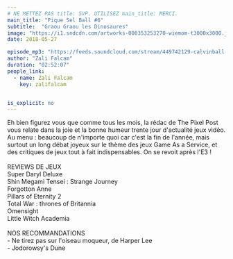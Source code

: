 ```yaml
---
# NE METTEZ PAS title: SVP. UTILISEZ main_title: MERCI.
main_title: "Pique Sel Ball #6"
subtitle:  "Graou Graou les Dinosaures"
image: "https://i1.sndcdn.com/artworks-000353253270-wiemom-t3000x3000.jpg"
date: 2018-05-27

episode_mp3: "https://feeds.soundcloud.com/stream/449742129-calvinball-radio-pique-sel-ball-6-graou-graou-les-dinosaures.mp3"
author: "Zali Falcam"
duration: "02:52:07"
people_link: 
  - name: Zali Falcam
    key: zalifalcam


is_explicit: no
---
```


<PodcastHeader/>

<!-- ECRIRE LA DESCRIPTION DE L'EPISODE SOUS CETTE LIGNE -->
Eh bien figurez vous que comme tous les mois, la rédac de The Pixel Post vous relate dans la joie et la bonne humeur trente jour d'actualité jeux vidéo. Au menu : beaucoup de n'importe quoi car c'est la fin de l'année, mais surtout un long débat joyeux sur le thème des jeux Game As a Service, et des critiques de jeux tout à fait indispensables. On se revoit après l'E3 !<br><br>REVIEWS DE JEUX <br>Super Daryl Deluxe<br>Shin Megami Tensei : Strange Journey<br>Forgotton Anne<br>Pillars of Eternity 2<br>Total War : thrones of Britannia<br>Omensight<br>Little Witch Academia<br><br>NOS RECOMMANDATIONS<br>- Ne tirez pas sur l'oiseau moqueur, de Harper Lee<br>- Jodorowsy's Dune

